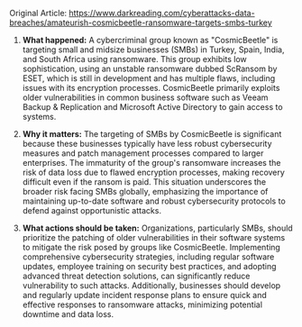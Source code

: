Original Article: https://www.darkreading.com/cyberattacks-data-breaches/amateurish-cosmicbeetle-ransomware-targets-smbs-turkey

1. **What happened:**
A cybercriminal group known as "CosmicBeetle" is targeting small and midsize businesses (SMBs) in Turkey, Spain, India, and South Africa using ransomware. This group exhibits low sophistication, using an unstable ransomware dubbed ScRansom by ESET, which is still in development and has multiple flaws, including issues with its encryption processes. CosmicBeetle primarily exploits older vulnerabilities in common business software such as Veeam Backup & Replication and Microsoft Active Directory to gain access to systems.

2. **Why it matters:**
The targeting of SMBs by CosmicBeetle is significant because these businesses typically have less robust cybersecurity measures and patch management processes compared to larger enterprises. The immaturity of the group's ransomware increases the risk of data loss due to flawed encryption processes, making recovery difficult even if the ransom is paid. This situation underscores the broader risk facing SMBs globally, emphasizing the importance of maintaining up-to-date software and robust cybersecurity protocols to defend against opportunistic attacks.

3. **What actions should be taken:**
Organizations, particularly SMBs, should prioritize the patching of older vulnerabilities in their software systems to mitigate the risk posed by groups like CosmicBeetle. Implementing comprehensive cybersecurity strategies, including regular software updates, employee training on security best practices, and adopting advanced threat detection solutions, can significantly reduce vulnerability to such attacks. Additionally, businesses should develop and regularly update incident response plans to ensure quick and effective responses to ransomware attacks, minimizing potential downtime and data loss.